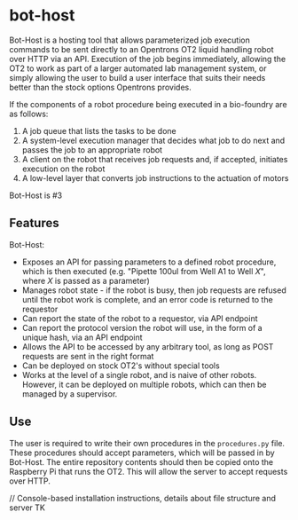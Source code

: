 # bot-host
Bot-Host is a hosting tool that allows parameterized job execution commands to be sent directly to an Opentrons OT2 liquid handling robot over HTTP via an API. Execution of the job begins immediately, allowing the OT2 to work as part of a larger automated lab management system, or simply allowing the user to build a user interface that suits their needs better than the stock options Opentrons provides.

If the components of a robot procedure being executed in a bio-foundry are as follows:  
1. A job queue that lists the tasks to be done
2. A system-level execution manager that decides what job to do next and passes the job to an appropriate robot
3. A client on the robot that receives job requests and, if accepted, initiates execution on the robot
4. A low-level layer that converts job instructions to the actuation of motors

Bot-Host is #3

## Features
Bot-Host:
- Exposes an API for passing parameters to a defined robot procedure, which is then executed (e.g. "Pipette 100ul from Well A1 to Well _X_", where _X_ is passed as a parameter)
- Manages robot state - if the robot is busy, then job requests are refused until the robot work is complete, and an error code is returned to the requestor
- Can report the state of the robot to a requestor, via API endpoint
- Can report the protocol version the robot will use, in the form of a unique hash, via an API endpoint
- Allows the API to be accessed by any arbitrary tool, as long as POST requests are sent in the right format
- Can be deployed on stock OT2's without special tools
- Works at the level of a single robot, and is naive of other robots. However, it can be deployed on multiple robots, which can then be managed by a supervisor.

## Use
The user is required to write their own procedures in the ```procedures.py``` file. These procedures should accept parameters, which will be passed in by Bot-Host. The entire repository contents should then be copied onto the Raspberry Pi that runs the OT2. This will allow the server to accept requests over HTTP.

// Console-based installation instructions, details about file structure and server TK
